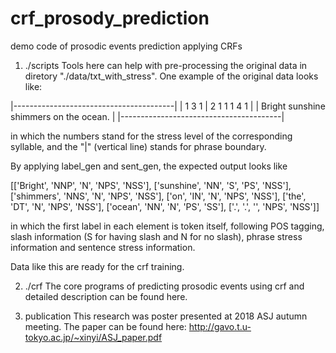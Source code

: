 # crf_prosody_prediction
demo code of prosodic events prediction applying CRFs

1. ./scripts
Tools here can help with pre-processing the original data in diretory "./data/txt_with_stress".
One example of the original data looks like:

|----------------------------------------|
|   1     3   1  |  2  1   1    1 4  1   |
| Bright sunshine shimmers on the ocean. |
|----------------------------------------|

in which the numbers stand for the stress level of the corresponding syllable, and the "|" (vertical line) stands for phrase boundary.

By applying label_gen and sent_gen, the expected output looks like

[['Bright', 'NNP', 'N', 'NPS', 'NSS'], ['sunshine', 'NN', 'S', 'PS', 'NSS'], ['shimmers', 'NNS', 'N', 'NPS', 'NSS'], ['on', 'IN', 'N', 'NPS', 'NSS'], ['the', 'DT', 'N', 'NPS', 'NSS'], ['ocean', 'NN', 'N', 'PS', 'SS'], ['.', '.', '', 'NPS', 'NSS']]

in which the first label in each element is token itself, following POS tagging, slash information (S for having slash and N for no slash), phrase stress information and sentence stress information. 

Data like this are ready for the crf training.

2. ./crf
The core programs of predicting prosodic events using crf and detailed description can be found here.

3. publication
This research was poster presented at 2018 ASJ autumn meeting. The paper can be found here:
http://gavo.t.u-tokyo.ac.jp/~xinyi/ASJ_paper.pdf
